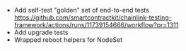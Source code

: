 - Add self-test "golden" set of end-to-end tests https://github.com/smartcontractkit/chainlink-testing-framework/actions/runs/11739154666/workflow?pr=1311
- Add upgrade tests
- Wrapped reboot helpers for NodeSet